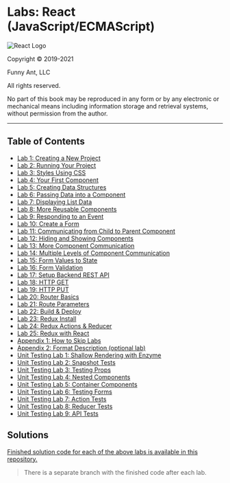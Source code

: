 # Labs: React (JavaScript/ECMAScript)

![React Logo](https://user-images.githubusercontent.com/1474579/64926660-1362fd00-d7ce-11e9-9772-46e38f600614.png)
<br />

Copyright © 2019-2021

Funny Ant, LLC

All rights reserved.

No part of this book may be reproduced in any form or by any electronic or mechanical means including
information storage and retrieval systems, without permission from the author.

<div style="page-break-after: always;"></div>

---

## Table of Contents

- [Lab 1: Creating a New Project](01-CreatingNewProject.md)
- [Lab 2: Running Your Project](02-RunningYourProject.md)
- [Lab 3: Styles Using CSS](03-StylesUsingCSS.md)
- [Lab 4: Your First Component](04-YourFirstComponent.md)
- [Lab 5: Creating Data Structures](05-CreatingDataStructures.md)
- [Lab 6: Passing Data into a Component](06-PassingDataToComponent.md)
- [Lab 7: Displaying List Data](07-DisplayingListData.md)
- [Lab 8: More Reusable Components](08-MoreReusableComponents.md)
- [Lab 9: Responding to an Event](09-RespondingToEvent.md)
- [Lab 10: Create a Form](10-CreatingForm.md)
- [Lab 11: Communicating from Child to Parent Component](11-CommunicatingChildToParentComponent.md)
- [Lab 12: Hiding and Showing Components](12-HidingShowingComponents.md)
- [Lab 13: More Component Communication](13-MoreComponentCommunication.md)
- [Lab 14: Multiple Levels of Component Communication](14-MultipleLevelComponentCommunication.md)
- [Lab 15: Form Values to State](15-FormValuesToState.md)
- [Lab 16: Form Validation](16-FormValidation.md)
- [Lab 17: Setup Backend REST API](17-SetupBackendRESTAPI.md)
- [Lab 18: HTTP GET](18-HTTP-GET.md)
- [Lab 19: HTTP PUT](19-HTTP-PUT.md)
- [Lab 20: Router Basics](20-RouterBasics.md)
- [Lab 21: Route Parameters](21-RouteParameters.md)
- [Lab 22: Build & Deploy](22-BuildAndDeploy.md)
- [Lab 23: Redux Install](23-ReduxInstall.md)
- [Lab 24: Redux Actions & Reducer](24-ReduxActionsReducer.md)
- [Lab 25: Redux with React](25-ReduxWithReact.md)
- [Appendix 1: How to Skip Labs](A1-SkippingLabs.md)
- [Appendix 2: Format Description (optional lab)](A2-FormatDescription.md)
- [Unit Testing Lab 1: Shallow Rendering with Enzyme](testing/T1-ShallowRendering.md)
- [Unit Testing Lab 2: Snapshot Tests](testing/T2-SnapshotTests.md)
- [Unit Testing Lab 3: Testing Props](testing/T3-TestingProps.md)
- [Unit Testing Lab 4: Nested Components](testing/T4-NestedComponents.md)
- [Unit Testing Lab 5: Container Components](testing/T5-ContainerComponents.md)
- [Unit Testing Lab 6: Testing Forms](testing/T6-TestingForms.md)
- [Unit Testing Lab 7: Action Tests](testing/T7-ActionTests.md)
- [Unit Testing Lab 8: Reducer Tests](testing/T8-ReducerTests.md)
- [Unit Testing Lab 9: API Tests](testing/T9-APITests.md)


## Solutions

[Finished solution code for each of the above labs is available in this repository.](https://github.com/craigmckeachie/keeptrack-r16-js)

> There is a separate branch with the finished code after each lab.
